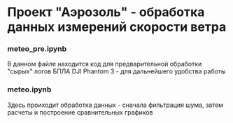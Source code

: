 # Проект "Аэрозоль" - обработка данных измерений скорости ветра
### meteo_pre.ipynb
В данном файле находится код для предварительной обработки "сырых" логов БПЛА DJI Phantom 3 - для дальнейшего удобства работы
### meteo.ipynb
Здесь проиходит обработка данных - сначала фильтрация шума, затем расчеты и построение сравнительных графиков
